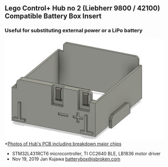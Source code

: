 ## Lego Control+ Hub no 2 (Liebherr 9800 / 42100) Compatible Battery Box Insert
### Useful for substituting external power or a LiPo battery
![Battery Box Insert](box.png)
*[Photos of Hub's PCB including breakdown major chips](https://flickr.com/photos/147573503@N04/albums/72157711852953692/)
* STM32L431RCT6 microcontroller, TI CC2640 BLE, LB1836 motor driver 
* Nov 19, 2019 Jan Kujawa batterybox@isbroken.com